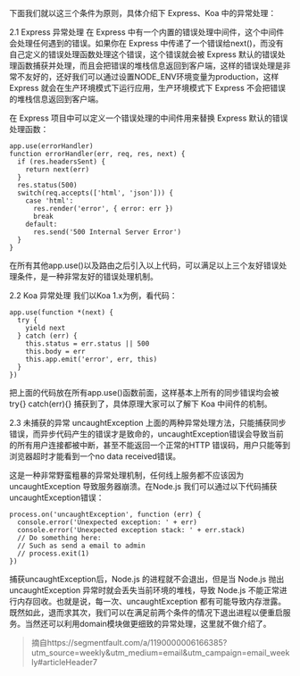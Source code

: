 下面我们就以这三个条件为原则，具体介绍下 Express、Koa 中的异常处理：

2.1 Express 异常处理
在 Express 中有一个内置的错误处理中间件，这个中间件会处理任何遇到的错误。如果你在 Express 中传递了一个错误给next()，而没有自己定义的错误处理函数处理这个错误，这个错误就会被 Express 默认的错误处理函数捕获并处理，而且会把错误的堆栈信息返回到客户端，这样的错误处理是非常不友好的，还好我们可以通过设置NODE_ENV环境变量为production，这样 Express 就会在生产环境模式下运行应用，生产环境模式下 Express 不会把错误的堆栈信息返回到客户端。

在 Express 项目中可以定义一个错误处理的中间件用来替换 Express 默认的错误处理函数：

	app.use(errorHandler)
	function errorHandler(err, req, res, next) {
	  if (res.headersSent) {
	    return next(err)
	  }
	  res.status(500)
	  switch(req.accepts(['html', 'json'])) {
	    case 'html':
	      res.render('error', { error: err })
	      break
	    default:
	      res.send('500 Internal Server Error')
	  }
	}
在所有其他app.use()以及路由之后引入以上代码，可以满足以上三个友好错误处理条件，是一种非常友好的错误处理机制。

2.2 Koa 异常处理
我们以Koa 1.x为例，看代码：

	app.use(function *(next) {
	  try {
	    yield next
	  } catch (err) {
	    this.status = err.status || 500
	    this.body = err
	    this.app.emit('error', err, this)
	  }
	})
把上面的代码放在所有app.use()函数前面，这样基本上所有的同步错误均会被 try{} catch(err){} 捕获到了，具体原理大家可以了解下 Koa 中间件的机制。

2.3 未捕获的异常 uncaughtException
上面的两种异常处理方法，只能捕获同步错误，而异步代码产生的错误才是致命的，uncaughtException错误会导致当前的所有用户连接都被中断，甚至不能返回一个正常的HTTP 错误码，用户只能等到浏览器超时才能看到一个no data received错误。

这是一种非常野蛮粗暴的异常处理机制，任何线上服务都不应该因为uncaughtException 导致服务器崩溃。在Node.js 我们可以通过以下代码捕获 uncaughtException错误：

	process.on('uncaughtException', function (err) {
	  console.error('Unexpected exception: ' + err)
	  console.error('Unexpected exception stack: ' + err.stack)
	  // Do something here: 
	  // Such as send a email to admin
	  // process.exit(1)
	})
捕获uncaughtException后，Node.js 的进程就不会退出，但是当 Node.js 抛出 uncaughtException 异常时就会丢失当前环境的堆栈，导致 Node.js 不能正常进行内存回收。也就是说，每一次、uncaughtException 都有可能导致内存泄露。既然如此，退而求其次，我们可以在满足前两个条件的情况下退出进程以便重启服务。当然还可以利用domain模块做更细致的异常处理，这里就不做介绍了。
> 摘自https://segmentfault.com/a/1190000006166385?utm_source=weekly&utm_medium=email&utm_campaign=email_weekly#articleHeader7